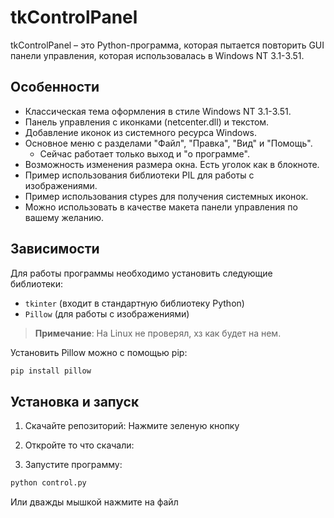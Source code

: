 # tkControlPanel

tkControlPanel – это Python-программа, которая пытается повторить GUI панели управления, которая использовалась в Windows NT 3.1-3.51.

## Особенности

- Классическая тема оформления в стиле Windows NT 3.1-3.51.
- Панель управления с иконками (netcenter.dll) и текстом.
- Добавление иконок из системного ресурса Windows.
- Основное меню с разделами "Файл", "Правка", "Вид" и "Помощь". 
  - Сейчас работает только выход и "о программе".
- Возможность изменения размера окна. Есть уголок как в блокноте.
- Пример использования библиотеки PIL для работы с изображениями.
- Пример использования ctypes для получения системных иконок.
- Можно использовать в качестве макета панели управления по вашему желанию.

## Зависимости

Для работы программы необходимо установить следующие библиотеки:

- `tkinter` (входит в стандартную библиотеку Python)
- `Pillow` (для работы с изображениями)

> **Примечание**: На Linux не проверял, хз как будет на нем.

Установить Pillow можно с помощью pip:

```python
pip install pillow
```

## Установка и запуск

1. Скачайте репозиторий:
Нажмите зеленую кнопку

2. Откройте то что скачали:

3. Запустите программу:
```python
python control.py
```
Или дважды мышкой нажмите на файл
